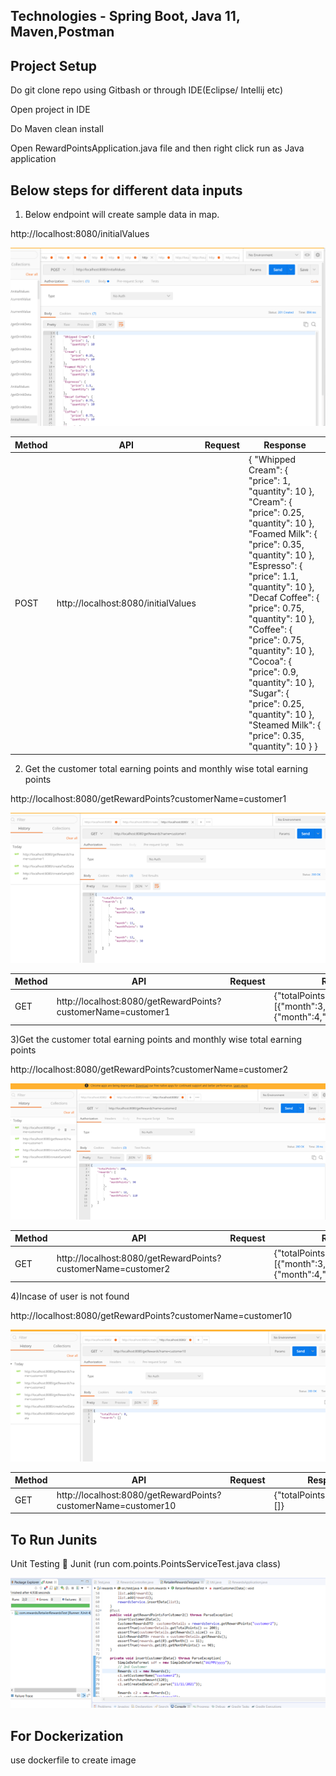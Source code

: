 Technologies - Spring Boot, Java 11, Maven,Postman
--------------------------------------------
Project Setup
---------------------
Do git clone repo using Gitbash or through IDE(Eclipse/ Intellij etc)

Open project in IDE

Do Maven clean install

Open RewardPointsApplication.java file and then right click run as Java application


Below steps for different data inputs
---------------------------------------
1) Below endpoint will create sample data in map.

http://localhost:8080/initialValues

![alt text](https://github.com/Gorrepatianvesh/Barista-matic/blob/main/Showcase/InitialValues.png)

| Method  | API                               | Request  | Response                    |
| ------- | --------------------------------- | -------- | --------------------------- |
| POST    |  http://localhost:8080/initialValues |          |  {     "Whipped Cream": {         "price": 1,         "quantity": 10     },     "Cream": {         "price": 0.25,         "quantity": 10     },     "Foamed Milk": {         "price": 0.35,         "quantity": 10     },     "Espresso": {         "price": 1.1,         "quantity": 10     },     "Decaf Coffee": {         "price": 0.75,         "quantity": 10     },     "Coffee": {         "price": 0.75,         "quantity": 10     },     "Cocoa": {         "price": 0.9,         "quantity": 10     },     "Sugar": {         "price": 0.25,         "quantity": 10     },     "Steamed Milk": {         "price": 0.35,         "quantity": 10     } }     |

2) Get the customer total earning points and monthly wise total earning points

http://localhost:8080/getRewardPoints?customerName=customer1

![alt text](https://github.com/Raghuj95/CustomerRewardPoints/blob/main/Showcase/customer1.png)

| Method  | API                                                          | Request  | Response                    |
| ------- | ------------------------------------------------------------ | -------- | --------------------------- |
| GET     | http://localhost:8080/getRewardPoints?customerName=customer1 |          |  {"totalPoints":180,"rewards":[{"month":3,"monthPoints":50},{"month":4,"monthPoints":130}]}     |

3)Get the customer total earning points and monthly wise total earning points

http://localhost:8080/getRewardPoints?customerName=customer2

![alt text](https://github.com/Raghuj95/CustomerRewardPoints/blob/main/Showcase/customer2.png)

| Method  | API                                                          | Request  | Response                    |
| ------- | ------------------------------------------------------------ | -------- | --------------------------- |
| GET     | http://localhost:8080/getRewardPoints?customerName=customer2 |          |  {"totalPoints":200,"rewards":[{"month":3,"monthPoints":90},{"month":4,"monthPoints":110}]}    |

4)Incase of user is not found

http://localhost:8080/getRewardPoints?customerName=customer10

![alt text](https://github.com/Raghuj95/CustomerRewardPoints/blob/main/Showcase/nocustomer.png)

| Method  | API                                                          | Request  | Response                    |
| ------- | ------------------------------------------------------------ | -------- | --------------------------- |
| GET     | http://localhost:8080/getRewardPoints?customerName=customer10 |          |  {"totalPoints":0,"rewards":[]}    |

To Run Junits 
-----------
Unit Testing  Junit (run com.points.PointsServiceTest.java class)

![alt text](https://github.com/Raghuj95/CustomerRewardPoints/blob/main/Showcase/Junits.png)

For Dockerization
-----------------
use dockerfile to create image
